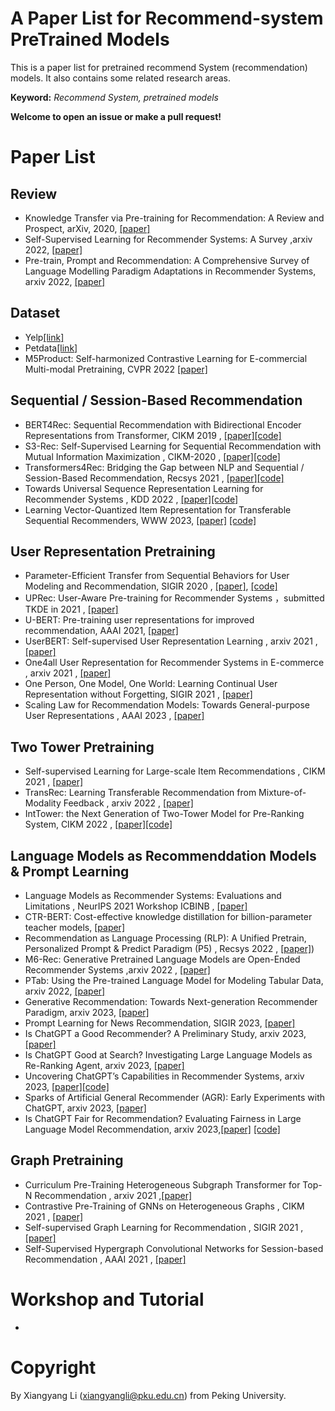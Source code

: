 # A Paper List for Recommend-system PreTrained Models
This is a paper list for pretrained recommend System (recommendation) models. It also contains some related research areas.

**Keyword:** *Recommend System, pretrained models*

**Welcome to open an issue or make a pull request!**
# Paper List

## Review
- Knowledge Transfer via Pre-training for Recommendation: A Review and Prospect, arXiv, 2020, [[paper]](https://arxiv.org/abs/2009.09226)
- Self-Supervised Learning for Recommender Systems: A Survey ,arxiv 2022, [[paper]](https://arxiv.org/pdf/2203.15876.pdf)
- Pre-train, Prompt and Recommendation: A Comprehensive Survey of Language Modelling Paradigm Adaptations in Recommender Systems, arxiv 2022, [[paper]](https://arxiv.org/abs/2302.03735)
## Dataset
- Yelp[[link]](https://www.yelp.com/dataset)
- Petdata[[link]](https://drive.google.com/file/d/1OcvbBJN0jlPTEjE0lvcDfXRkzOjepMXH/view)
- M5Product: Self-harmonized Contrastive Learning for E-commercial Multi-modal Pretraining, CVPR 2022 [[paper]](https://arxiv.org/pdf/2109.04275.pdf)
## Sequential / Session-Based Recommendation
- BERT4Rec: Sequential Recommendation with Bidirectional Encoder Representations from Transformer, CIKM 2019 ,  [[paper]](https://arxiv.org/abs/1904.06690)[[code]](https://github.com/FeiSun/BERT4Rec)
- S3-Rec: Self-Supervised Learning for Sequential Recommendation with Mutual Information Maximization
, CIKM-2020 , [[paper]](https://arxiv.org/abs/2008.07873)[[code]](https://github.com/RUCAIBox/CIKM2020-S3Rec)
- Transformers4Rec: Bridging the Gap between NLP and Sequential / Session-Based Recommendation, Recsys 2021
 , [[paper]](https://dl.acm.org/doi/abs/10.1145/3460231.3474255?casa_token=b4-oEoLXZycAAAAA:khQBoMBHAS5TXADNUar92RYFH4bq68KSjk3VvD5FDJzazv3jXXfcj_LHdnREjvfUgYj-4dipepKs)[[code]](https://github.com/NVIDIA-Merlin/Transformers4Rec)
 - Towards Universal Sequence Representation Learning for Recommender Systems , KDD 2022 , [[paper]](https://arxiv.org/pdf/2206.05941.pdf)[[code]](https://github.com/RUCAIBox/UniSRec)
- Learning Vector-Quantized Item Representation for Transferable Sequential Recommenders, WWW 2023, [[paper]](https://arxiv.org/abs/2210.12316) [[code]](https://github.com/RUCAIBox/VQ-Rec)

## User Representation Pretraining 
- Parameter-Efficient Transfer from Sequential Behaviors for User Modeling and Recommendation, SIGIR 2020 , [[paper]](https://arxiv.org/pdf/2001.04253.pdf), [[code]](https://github.com/fajieyuan/sigir2020_peterrec)
- UPRec: User-Aware Pre-training for Recommender Systems ，submitted TKDE in 2021 , [[paper]](https://arxiv.org/abs/2102.10989)
- U-BERT: Pre-training user representations for improved recommendation, AAAI 2021, [[paper]](https://ojs.aaai.org/index.php/AAAI/article/view/16557)
- UserBERT: Self-supervised User Representation Learning ,  arxiv 2021 , [[paper]](https://arxiv.org/abs/2109.01274)
- One4all User Representation for Recommender Systems in E-commerce , arxiv 2021 , [[paper]](https://arxiv.org/abs/2106.00573)
- One Person, One Model, One World: Learning Continual User Representation without Forgetting, SIGIR 2021 , [[paper]](https://arxiv.org/pdf/2001.04253.pdf)
- Scaling Law for Recommendation Models: Towards General-purpose User Representations , AAAI 2023 , [[paper]](https://arxiv.org/abs/2111.11294)

## Two Tower Pretraining
- Self-supervised Learning for Large-scale Item Recommendations , CIKM 2021 , [[paper]](https://dl.acm.org/doi/pdf/10.1145/3459637.3481952)
- TransRec: Learning Transferable Recommendation from Mixture-of-Modality Feedback , arxiv 2022 , [[paper]](https://arxiv.org/abs/2206.06190)
- IntTower: the Next Generation of Two-Tower Model for Pre-Ranking System, CIKM 2022 , [[paper]](https://arxiv.org/abs/2210.09890)[[code]](https://github.com/archersama/inttower)

## Language Models as Recommenddation Models & Prompt Learning
- Language Models as Recommender Systems: Evaluations and Limitations , NeurIPS 2021 Workshop ICBINB , [[paper]](https://openreview.net/pdf?id=hFx3fY7-m9b)
- CTR-BERT: Cost-effective knowledge distillation for billion-parameter teacher models,  [[paper]](https://neurips2021-nlp.github.io/papers/20/CameraReady/camera_ready_final.pdf)
- Recommendation as Language Processing (RLP): A Unified Pretrain, Personalized Prompt & Predict Paradigm (P5) , Recsys 2022 , [[paper]](https://arxiv.org/abs/2203.13366))
- M6-Rec: Generative Pretrained Language Models are Open-Ended Recommender Systems ,arxiv 2022 , [[paper]](https://arxiv.org/pdf/2205.08084.pdf)
- PTab: Using the Pre-trained Language Model for Modeling Tabular Data, arxiv 2022, [[paper]](https://arxiv.org/abs/2209.08060)
- Generative Recommendation: Towards Next-generation Recommender Paradigm, arxiv 2023, [[paper]](https://arxiv.org/abs/2304.03879) 
- Prompt Learning for News Recommendation, SIGIR 2023, [[paper]](https://arxiv.org/abs/2304.05263)
- Is ChatGPT a Good Recommender? A Preliminary Study, arxiv 2023, [[paper]](https://arxiv.org/pdf/2304.10149.pdf)
- Is ChatGPT Good at Search? Investigating Large Language Models as Re-Ranking Agent, arxiv 2023, [[paper]](https://arxiv.org/pdf/2304.09542.pdf)
- Uncovering ChatGPT’s Capabilities in Recommender Systems, arxiv 2023, [[paper]](https://arxiv.org/pdf/2305.02182.pdf)[[code]](https://github.com/rainym00d/LLM4RS)
- Sparks of Artificial General Recommender (AGR): Early Experiments with ChatGPT, arxiv 2023, [[paper]](https://arxiv.org/pdf/2305.04518.pdf)
- Is ChatGPT Fair for Recommendation? Evaluating Fairness in Large Language Model Recommendation, arxiv 2023,[[paper]](https://arxiv.org/pdf/2305.07609.pdf)
[[code]](https://github.com/jizhi-zhang/FaiRLLM)





## Graph Pretraining
- Curriculum Pre-Training Heterogeneous Subgraph Transformer for Top-N Recommendation , arxiv 2021 ,[[paper]](https://arxiv.org/abs/2106.06722)
- Contrastive Pre-Training of GNNs on Heterogeneous Graphs , CIKM 2021 , [[paper]](https://yuanfulu.github.io/publication/CIKM-CPT.pdf)
- Self-supervised Graph Learning for Recommendation , SIGIR 2021 , [[paper]](https://arxiv.org/pdf/2010.10783.pdf)
- Self-Supervised Hypergraph Convolutional Networks for Session-based Recommendation , AAAI 2021 , [[paper]](https://arxiv.org/pdf/2012.06852.pdf)
# Workshop and Tutorial
-

# Copyright 
By Xiangyang Li (xiangyangli@pku.edu.cn) from Peking University.  
